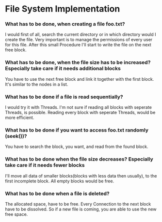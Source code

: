 # File System Implementation

### What has to be done, when creating a file foo.txt?
I would first of all, search the current directory or in which directory would I create the file. Very important is to manage the permissions of every user for this file. After this small Procedure I'll start to write the file on the next free block.

### What has to be done, when the file size has to be increased? Especially take care if it needs additional blocks

You have to use the next free block and link it together with the first block.
It's similar to the nodes in a list.

### What has to be done if a file is read sequentially?
I would try it with Threads. I'm not sure if reading all blocks with seperate Threads, is possible.
Reading every block with seperate Threads, would be more efficient.

### What has to be done if you want to access foo.txt randomly (seek())?
You have to search the block, you want, and read from the found block.

### What has to be done when the file size decreases? Especially take care if it needs fewer blocks
I'll move all data of smaller blocks(blocks with less data then usually), to the first incomplete block. All empty blocks would be free.

### What has to be done when a file is deleted?
The allocated space, have to be free.
Every Connection to the next block have to be dissolved.
So if a new file is coming, you are able to use the new free space.
